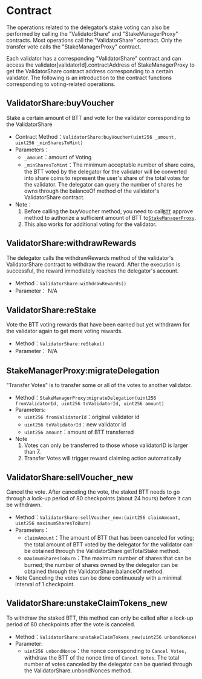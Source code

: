 # Contract
The operations related to the delegator’s stake voting can also be performed by calling the "ValidatorShare" and "StakeManagerProxy" contracts. Most operations call the "ValidatorShare" contract. Only the transfer vote calls the "StakeManagerProxy" contract. 

Each validator has a corresponding "ValidatorShare" contract and can access the validator[validatorId].contractAddress of StakeManagerProxy to get the ValidatorShare contract address corresponding to a certain validator. The following is an introduction to the contract functions corresponding to voting-related operations.

## ValidatorShare:buyVoucher
Stake a certain amount of BTT and vote for the validator corresponding to the ValidatorShare
* Contract Method：`ValidatorShare:buyVoucher(uint256 _amount, uint256 _minSharesToMint)`
* Parameters：
    * `_amount`：amount of Voting
    * `_minSharesToMint`：The minimum acceptable number of share coins, the BTT voted by the delegator for the validator will be converted into share coins to represent the user's share of the total votes for the validator. The delegator can query the number of shares he owns through the balanceOf method of the validator's ValidatorShare contract.
* Note：
    1. Before calling the buyVoucher method, you need to call[`BTT`](https://tronscan.org/#/contract/TAFjULxiVgT4qWk6UZwjqwZXTSaGaqnVp4/code) approve method to authorize a sufficient amount of BTT to[`StakeManagerProxy`](https://tronscan.org/#/contract/TEpjT8xbAe3FPCPFziqFfEjLVXaw9NbGXj/code).
    2. This also works for additional voting for the validator.


## ValidatorShare:withdrawRewards
The delegator calls the withdrawRewards method of the validator's ValidatorShare contract to withdraw the reward. After the execution is successful, the reward immediately reaches the delegator's account.
* Method：`ValidatorShare:withdrawRewards()`
* Parameter： N/A


## ValidatorShare:reStake
Vote the BTT voting rewards that have been earned but yet withdrawn for the validator again to get more voting rewards.
* Method：`ValidatorShare:reStake()`
* Parameter： N/A

## StakeManagerProxy:migrateDelegation
"Transfer Votes" is to transfer some or all of the votes to another validator.
* Method：`StakeManagerProxy:migrateDelegation(uint256 fromValidatorId, uint256 toValidatorId, uint256 amount)`
* Parameters:
    * `uint256 fromValidatorId`：original validator id
    * `uint256 toValidatorId`：new validator id
    * `uint256 amount`：amount of BTT transferred
* Note
    1. Votes can only be transferred to those whose validatorID is larger than 7.
    2. Transfer Votes will trigger reward claiming action automatically
    
## ValidatorShare:sellVoucher_new
Cancel the vote. After canceling the vote, the staked BTT needs to go through a lock-up period of 80 checkpoints (about 24 hours) before it can be withdrawn.
* Method：`ValidatorShare:sellVoucher_new:(uint256 claimAmount, uint256 maximumSharesToBurn)`
* Parameters：
    * `claimAmount`：The amount of BTT that has been canceled for voting; the total amount of BTT voted by the delegator for the validator can be obtained through the ValidatorShare:getTotalStake method.
    * `maximumSharesToBurn`：The maximum number of shares that can be burned; the number of shares owned by the delegator can be obtained through the ValidatorShare:balanceOf method.
* Note
    Canceling the votes can be done continuously with a minimal interval of 1 checkpoint.


## ValidatorShare:unstakeClaimTokens_new
To withdraw the staked BTT, this method can only be called after a lock-up period of 80 checkpoints after the vote is canceled.
* Method：`ValidatorShare:unstakeClaimTokens_new(uint256 unbondNonce) `
* Parameter:
    * `uint256 unbondNonce`：the nonce corresponding to `Cancel Votes`， withdraw the BTT of the nonce time of `Cancel Votes`. The total number of votes canceled by the delegator can be queried through the ValidatorShare:unbondNonces method.
